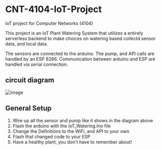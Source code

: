 # CNT-4104-IoT-Project
IoT project for Computer Networks (4104)

This project is an IoT Plant Watering System that utilizes a entirely serverless backend to make choices on watering based collectd sensor data, and local data.

The sensors are connected to the arduino.
The pump, and API calls are handled by an ESP 8266.
Communication between arduino and ESP are handled via serial connection.

## circuit diagram
![image](https://user-images.githubusercontent.com/62119663/201561058-4b6ac088-5577-4c00-a2a0-68c0264e078d.png)

## General Setup

1) Wire up all the sensor and pump like it shows in the diagram above
2) Flash the arduino with the IoT_Watering.Ino file
3) Change the Definitions to the WiFi, and API to your own
4) Flash that changed code to your ESP
5) Have a healthy plant, you don't have to remember about!
